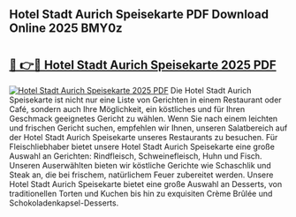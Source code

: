 ## Hotel Stadt Aurich Speisekarte PDF Download Online 2025 BMY0z

# <h2><a href="http://gcb31qu.nevu.top/?p=Hotel+Stadt+Aurich+Speisekarte">🔗 👉🔴 Hotel Stadt Aurich Speisekarte 2025 PDF</a></h2>

[![Hotel Stadt Aurich Speisekarte 2025 PDF](https://i.imgur.com/dBaPXMq.png)](http://gcb31qu.nevu.top/?p=Hotel+Stadt+Aurich+Speisekarte)
Die Hotel Stadt Aurich Speisekarte ist nicht nur eine Liste von Gerichten in einem Restaurant oder Café, sondern auch Ihre Möglichkeit, ein köstliches und für Ihren Geschmack geeignetes Gericht zu wählen. Wenn Sie nach einem leichten und frischen Gericht suchen, empfehlen wir Ihnen, unseren Salatbereich auf der Hotel Stadt Aurich Speisekarte unseres Restaurants zu besuchen. Für Fleischliebhaber bietet unsere Hotel Stadt Aurich Speisekarte eine große Auswahl an Gerichten: Rindfleisch, Schweinefleisch, Huhn und Fisch. Unseren Auserwählten bieten wir köstliche Gerichte wie Schaschlik und Steak an, die bei frischem, natürlichem Feuer zubereitet werden. Unsere Hotel Stadt Aurich Speisekarte bietet eine große Auswahl an Desserts, von traditionellen Torten und Kuchen bis hin zu exquisiten Crème Brûlée und Schokoladenkapsel-Desserts.
